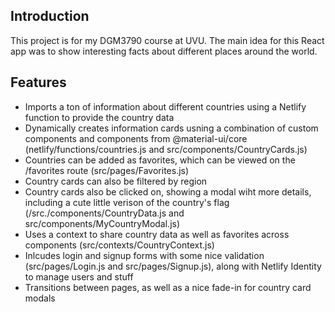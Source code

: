 ## Introduction
This project is for my DGM3790 course at UVU. The main idea for this React app was to show interesting facts about different places around the world. 


## Features
- Imports a ton of information about different countries using a Netlify function to provide the country data
- Dynamically creates information cards usning a combination of custom components and components from @material-ui/core (netlify/functions/countries.js and src/components/CountryCards.js)
- Countries can be added as favorites, which can be viewed on the /favorites route (src/pages/Favorites.js)
- Country cards can also be filtered by region
- Country cards also be clicked on, showing a modal wiht more details, including a cute little verison of the country's flag (/src./components/CountryData.js and src/components/MyCountryModal.js)
- Uses a context to share country data as well as favorites across components (src/contexts/CountryContext.js)
- Inlcudes login and signup forms with some nice validation (src/pages/Login.js and src/pages/Signup.js), along with Netlify Identity to manage users and stuff
- Transitions between pages, as well as a nice fade-in for country card modals
